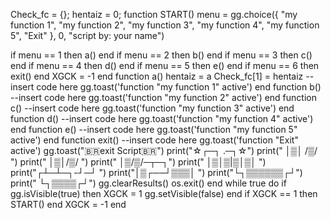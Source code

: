 Check_fc = {};
hentaiz = 0;
function START()
  menu = gg.choice({
    "my function 1",
    "my function 2",
    "my function 3",
    "my function 4",
    "my function 5",
    "Exit"
  }, 0, "script by: your name")

  if menu == 1 then a() end
  if menu == 2 then b() end
  if menu == 3 then c() end
  if menu == 4 then d() end
  if menu == 5 then e() end
  if menu == 6 then exit() end
  XGCK = -1
end
function a()
hentaiz = a
Check_fc[1] = hentaiz
  --insert code here
  gg.toast('function "my function 1" active')
end
function b()
  --insert code here
  gg.toast('function "my function 2" active')
end
function c()
  --insert code here
  gg.toast('function "my function 3" active')
end
function d()
  --insert code here
  gg.toast('function "my function 4" active')
end
function e()
  --insert code here
  gg.toast('function "my function 5" active')
end
function exit()
  --insert code here
  gg.toast('function "Exit" active')
  gg.toast("🇧🇷exit Script🇧🇷")
  print("☆┌─┐   .─┐☆")
  print("    │▒│ /▒/      ")
  print("    │▒│/▒/       ")
  print("    │▒/▒/─┬─┐")
  print("    │▒│▒|▒│▒│ ")
  print("┌┴─┴─┐-┘─┘  ")
  print("│▒┌──┘▒▒▒│ ")
  print("└┐▒▒▒▒▒▒┌┘")
  print("    └┐▒▒▒▒┌┘")
  gg.clearResults()
  os.exit()
end
while true do
  if gg.isVisible(true) then
    XGCK = 1
    gg.setVisible(false)
  end
  if XGCK == 1 then
    START()
  end
  XGCK = -1
end
